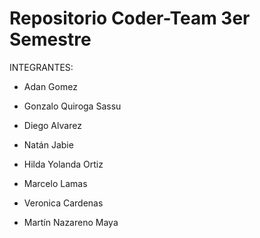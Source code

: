 # Repositorio Coder-Team 3er Semestre

INTEGRANTES:

- Adan Gomez

- Gonzalo Quiroga Sassu

- Diego Alvarez

- Natán Jabie

- Hilda Yolanda Ortiz 

- Marcelo Lamas 

- Veronica Cardenas

- Martín Nazareno Maya 
